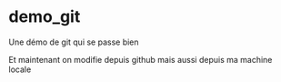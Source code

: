 # demo_git
Une démo de git qui se passe bien

Et maintenant on modifie depuis github
mais aussi depuis ma machine locale